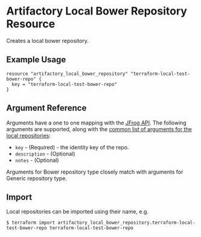 # Artifactory Local Bower Repository Resource

Creates a local bower repository.

## Example Usage

```hcl
resource "artifactory_local_bower_repository" "terraform-local-test-bower-repo" {
  key = "terraform-local-test-bower-repo"
}
```

## Argument Reference

Arguments have a one to one mapping with the [JFrog API](https://www.jfrog.com/confluence/display/RTF/Repository+Configuration+JSON).
The following arguments are supported, along with the [common list of arguments for the local repositories](local.md):

* `key` - (Required) - the identity key of the repo.
* `description` - (Optional)
* `notes` - (Optional)

Arguments for Bower repository type closely match with arguments for Generic repository type.

## Import

Local repositories can be imported using their name, e.g.
```
$ terraform import artifactory_local_bower_repository.terraform-local-test-bower-repo terraform-local-test-bower-repo
```